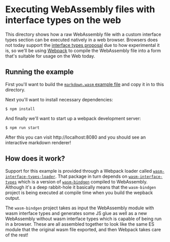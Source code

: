 # Executing WebAssembly files with interface types on the web

This directory shows how a raw WebAssembly file with a custom interface types
section can be executed natively in a web browser. Browsers does not today
support the [interface types
proposal](https://github.com/webassembly/webidl-bindings) due to how
experimental it is, so we'll be using [Webpack](https://webpack.js.org/) to
compile the WebAssembly file into a form that's suitable for usage on the Web
today.

## Running the example

First you'll want to build the [`markdown.wasm` example file](../markdown) and
copy it in to this directory.

Next you'll want to install necessary dependencies:

```
$ npm install
```

And finally we'll want to start up a webpack development server:

```
$ npm run start
```

After this you can visit http://localhost:8080 and you should see an interactive
markdown renderer!

## How does it work?

Support for this example is provided through a Webpack loader called
[`wasm-interface-types-loader`](https://www.npmjs.com/package/wasm-interface-types-loader).
That package in turn depends on
[`wasm-interface-types`](https://www.npmjs.com/package/wasm-interface-types)
which is a version of [`wasm-bindgen`](https://github.com/rustwasm/wasm-bindgen)
compiled to WebAssembly. Although it's a deep rabbit-hole it basically means
that the `wasm-bindgen` project is being executed at compile time when you build
the wepback output.

The `wasm-bindgen` project takes as input the WebAssembly module with wasm
interface types and generates some JS glue as well as a new WebAssembly without
wasm interface types which is capable of being run in a browser. These are all
assembled together to look like the same ES module that the original wasm file
exported, and then Webpack takes care of the rest!
